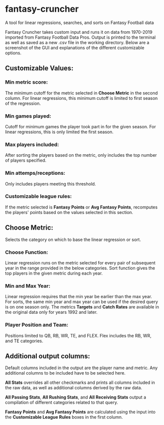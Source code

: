 # fantasy-cruncher
A tool for linear regressions, searches, and sorts on Fantasy Football data

Fantasy Cruncher takes custom input and runs it on data from 1970-2019 imported from Fantasy Football Data Pros. Output is printed to the terminal as well as saved as a new .csv file in the working directory. Below are a screenshot of the GUI and explanations of the different customizable options.

## Customizable Values:
### Min metric score:
The minimum cutoff for the metric selected in **Choose Metric** in the second column. For linear regressions, this minimum cutoff is limited to first season of the regression.
### Min games played:
Cutoff for minimum games the player took part in for the given season. For linear regressions, this is only limited the first season.
### Max players included:
After sorting the players based on the metric, only includes the top number of players specified.
### Min attemps/receptions:
Only includes players meeting this threshold.
### Customizable league rules:
If the metric selected is **Fantasy Points** or **Avg Fantasy Points**, recomputes the players' points based on the values selected in this section.

## Choose Metric:
Selects the category on which to base the linear regression or sort.
### Choose Function:
Linear regression runs on the metric selected for every pair of subsequent year in the range provided in the below categories. Sort function gives the top players in the given metric during each year.
### Min and Max Year:
Linear regression requires that the min year be earlier than the max year. For sorts, the same min year and max year can be used if the desired query is on one season only. The metrics **Targets** and **Catch Rates** are available in the original data only for years 1992 and later.
### Player Position and Team:
Positions limited to QB, RB, WR, TE, and FLEX. Flex includes the RB, WR, and TE categories.

## Additional output columns:

Default columns included in the output are the player name and metric. Any additional columns to be included have to be selected here.

**All Stats** overrides all other checkmarks and prints all columns included in the raw data, as well as additional columns derived by the raw data.

**All Passing Stats**, **All Rushing Stats**, and **All Receiving Stats** output a compilation of different categories related to that query.

**Fantasy Points** and **Avg Fantasy Points** are calculated using the input into the **Customizable League Rules** boxes in the first column.

